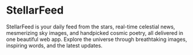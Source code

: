 # StellarFeed
StellarFeed is your daily feed from the stars, real-time celestial news, mesmerizing sky images, and handpicked cosmic poetry, all delivered in one beautiful web app. Explore the universe through breathtaking images, inspiring words, and the latest updates.

